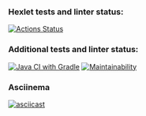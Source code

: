 ### Hexlet tests and linter status:
[![Actions Status](https://github.com/akhroman/java-project-lvl1/workflows/hexlet-check/badge.svg)](https://github.com/akhroman/java-project-lvl1/actions)
### Additional tests and linter status:
[![Java CI with Gradle](https://github.com/akhroman/java-project-lvl1/actions/workflows/gradle.yml/badge.svg)](https://github.com/akhroman/java-project-lvl1/actions/workflows/gradle.yml)
[![Maintainability](https://api.codeclimate.com/v1/badges/a99a88d28ad37a79dbf6/maintainability)](https://codeclimate.com/github/codeclimate/codeclimate/maintainability)

### Asciinema
[![asciicast](https://asciinema.org/a/pqE53svsOA5KzXScWcXSifHjO.svg)](https://asciinema.org/a/pqE53svsOA5KzXScWcXSifHjO)